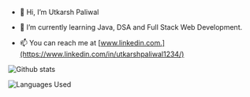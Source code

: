 - 👋 Hi, I’m Utkarsh Paliwal
<!-- - 👀 I’m interested in  -->
- 🌱 I’m currently learning Java, DSA and Full Stack Web Development.
<!-- - 💞️ I’m looking to collaborate on ... -->
- 📫 You can reach me at [www.linkedin.com.](https://www.linkedin.com/in/utkarshpaliwal1234/)

<!---
upaliwal1234/upaliwal1234 is a ✨ special ✨ repository because its `README.md` (this file) appears on your GitHub profile.
You can click the Preview link to take a look at your changes.
--->

![Github stats](https://github-readme-stats.vercel.app/api?username=upaliwal1234&count_private=true&show_icons=true&theme=radical)


![Languages Used](https://github-readme-stats.vercel.app/api/top-langs/?username=upaliwal1234&show_icons=true&theme=radical)
